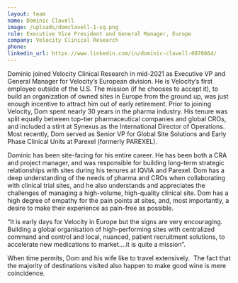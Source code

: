 ```yaml
---
layout: team
name: Dominic Clavell
image: /uploads/domclavell-1-sq.png
role: Executive Vice President and General Manager, Europe
company: Velocity Clinical Research
phone:
linkedin_url: https://www.linkedin.com/in/dominic-clavell-0870864/
---
```

Dominic joined Velocity Clinical Research in mid-2021 as Executive VP and General Manager for Velocity’s European division. He is Velocity’s first employee outside of the U.S. The mission (if he chooses to accept it), to build an organization of owned sites in Europe from the ground up, was just enough incentive to attract him out of early retirement. Prior to joining Velocity, Dom spent nearly 30 years in the pharma industry. His tenure was split equally between top-tier pharmaceutical companies and global CROs, and included a stint at Synexus as the International Director of Operations. Most recently, Dom served as Senior VP for Global Site Solutions and Early Phase Clinical Units at Parexel (formerly PAREXEL).

Dominic has been site-facing for his entire career. He has been both a CRA and project manager, and was responsible for building long-term strategic relationships with sites during his tenures at IQVIA and Parexel. Dom has a deep understanding of the needs of pharma and CROs when collaborating with clinical trial sites, and he also understands and appreciates the challenges of managing a high-volume, high-quality clinical site. Dom has a high degree of empathy for the pain points at sites, and, most importantly, a desire to make their experience as pain-free as possible.&nbsp;&nbsp;

“It is early days for Velocity in Europe but the signs are very encouraging.&nbsp; Building a global organisation of high-performing sites with centralized command and control and local, nuanced, patient recruitment solutions, to accelerate new medications to market….it is quite a mission”.&nbsp;

When time permits, Dom and his wife like to travel extensively.&nbsp; The fact that the majority of destinations visited also happen to make good wine is mere coincidence.